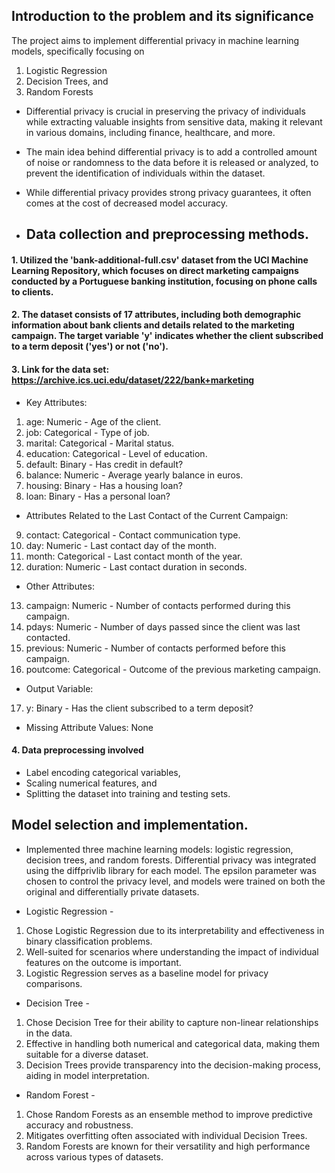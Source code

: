 ## Introduction to the problem and its significance

The project aims to implement differential privacy in machine learning models, specifically focusing on 
1. Logistic Regression
2. Decision Trees, and 
3. Random Forests

- Differential privacy is crucial in preserving the privacy of individuals while extracting valuable insights from sensitive data, making it relevant in various domains, including finance, healthcare, and more.
* The main idea behind differential privacy is to add a controlled amount of noise or randomness to the data before it is released or analyzed, to prevent the identification of individuals within the dataset.
- While differential privacy provides strong privacy guarantees, it often comes at the cost of decreased model accuracy.

- ## Data collection and preprocessing methods.

#### 1. Utilized the 'bank-additional-full.csv' dataset from the UCI Machine Learning Repository, which focuses on direct marketing campaigns conducted by a Portuguese banking institution, focusing on phone calls to clients. 
#### 2. The dataset consists of 17 attributes, including both demographic information about bank clients and details related to the marketing campaign. The target variable 'y' indicates whether the client subscribed to a term deposit ('yes') or not ('no').
#### 3. Link for the data set: https://archive.ics.uci.edu/dataset/222/bank+marketing

- Key Attributes:
1. age: Numeric - Age of the client.
2. job: Categorical - Type of job.
3. marital: Categorical - Marital status.
4. education: Categorical - Level of education.
5. default: Binary - Has credit in default?
6. balance: Numeric - Average yearly balance in euros.
7. housing: Binary - Has a housing loan?
8. loan: Binary - Has a personal loan?

- Attributes Related to the Last Contact of the Current Campaign:
9. contact: Categorical - Contact communication type.
10. day: Numeric - Last contact day of the month.
11. month: Categorical - Last contact month of the year.
12. duration: Numeric - Last contact duration in seconds.

* Other Attributes:
13. campaign: Numeric - Number of contacts performed during this campaign.
14. pdays: Numeric - Number of days passed since the client was last contacted.
15. previous: Numeric - Number of contacts performed before this campaign.
16. poutcome: Categorical - Outcome of the previous marketing campaign.

* Output Variable:
17. y: Binary - Has the client subscribed to a term deposit?

- Missing Attribute Values: None

#### 4. Data preprocessing involved 
* Label encoding categorical variables,
* Scaling numerical features, and 
* Splitting the dataset into training and testing sets.

## Model selection and implementation.

- Implemented three machine learning models: logistic regression, decision trees, and random forests. Differential privacy was integrated using the diffprivlib library for each model. The epsilon parameter was chosen to control the privacy level, and models were trained on both the original and differentially private datasets.

* Logistic Regression - 
1. Chose Logistic Regression due to its interpretability and effectiveness in binary classification problems.
2. Well-suited for scenarios where understanding the impact of individual features on the outcome is important.
3. Logistic Regression serves as a baseline model for privacy comparisons.

* Decision Tree - 
1. Chose Decision Tree for their ability to capture non-linear relationships in the data.
2. Effective in handling both numerical and categorical data, making them suitable for a diverse dataset.
3. Decision Trees provide transparency into the decision-making process, aiding in model interpretation.

* Random Forest - 
1. Chose Random Forests as an ensemble method to improve predictive accuracy and robustness.
2. Mitigates overfitting often associated with individual Decision Trees.
3. Random Forests are known for their versatility and high performance across various types of datasets.

